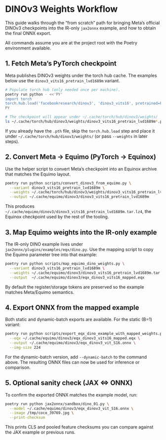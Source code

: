# DINOv3 Weights Workflow

This guide walks through the “from scratch” path for bringing Meta’s official
DINOv3 checkpoints into the IR-only `jax2onnx` example, and how to obtain the
final ONNX export.

All commands assume you are at the project root with the Poetry environment
available.

## 1. Fetch Meta’s PyTorch checkpoint

Meta publishes DINOv3 weights under the torch hub cache. The examples below use
the `dinov3_vits16_pretrain_lvd1689m` variant.

```bash
# Populate torch hub (only needed once per machine).
poetry run python - <<'PY'
import torch
torch.hub.load('facebookresearch/dinov3', 'dinov3_vits16', pretrained=False)
PY

# The checkpoint will appear under ~/.cache/torch/hub/dinov3/weights/
ls ~/.cache/torch/hub/dinov3/weights/dinov3_vits16_pretrain_lvd1689m*.pth
```

If you already have the `.pth` file, skip the `torch.hub.load` step and place it
under `~/.cache/torch/hub/dinov3/weights/` (or pass `--weights` in later steps).

## 2. Convert Meta → Equimo (PyTorch → Equinox)

Use the helper script to convert Meta’s checkpoint into an Equinox archive that
matches the Equimo layout.

```bash
poetry run python scripts/convert_dinov3_from_equimo.py \
  --variant dinov3_vits16_pretrain_lvd1689m \
  --weights ~/.cache/torch/hub/dinov3/weights/dinov3_vits16_pretrain_lvd1689m-08c60483.pth \
  --output ~/.cache/equimo/dinov3/dinov3_vits16_pretrain_lvd1689m
```

This produces `~/.cache/equimo/dinov3/dinov3_vits16_pretrain_lvd1689m.tar.lz4`,
the Equinox checkpoint used by the rest of the tooling.

## 3. Map Equimo weights into the IR-only example

The IR-only DINO example lives under `jax2onnx/plugins/examples/eqx/dino.py`.
Use the mapping script to copy the Equimo parameter tree into that example:

```bash
poetry run python scripts/map_equimo_dino_weights.py \
  --variant dinov3_vits16_pretrain_lvd1689m \
  --weights ~/.cache/equimo/dinov3/dinov3_vits16_pretrain_lvd1689m.tar.lz4 \
  --output  ~/.cache/equimo/dinov3/eqx_dinov3_vits16_mapped.eqx
```

By default the register/storage tokens are preserved so the example matches
Meta/Equimo semantics.

## 4. Export ONNX from the mapped example

Both static and dynamic-batch exports are available. For the static (B=1)
variant:

```bash
poetry run python scripts/export_eqx_dino_example_with_mapped_weights.py \
  --eqx ~/.cache/equimo/dinov3/eqx_dinov3_vits16_mapped.eqx \
  --output ~/.cache/equimo/dinov3/eqx_dinov3_vit_S16.onnx \
  --img-size 224
```

For the dynamic-batch version, add `--dynamic-batch` to the command above. The
resulting ONNX files can now be used for inference or comparison.

## 5. Optional sanity check (JAX ⇔ ONNX)

To confirm the exported ONNX matches the example model, run:

```bash
poetry run python jax2onnx/sandbox/dino_01.py \
  --model ~/.cache/equimo/dinov3/eqx_dinov3_vit_S16.onnx \
  --image /tmp/coco_39769.jpg \
  --print-checksum
```

This prints CLS and pooled feature checksums you can compare against the JAX
example or previous runs.
